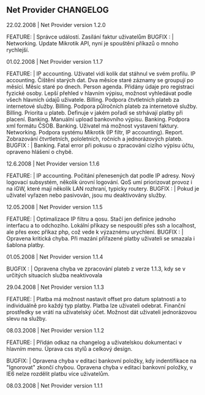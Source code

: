 Net Provider CHANGELOG
----------------------

22.02.2008 | Net Provider version 1.2.0

FEATURE:   | Správce událostí. Zasílání faktur uživatelům
BUGFIX :   | Networking. Update Mikrotik API, nyní je spouštění příkazů o mnoho rychlejší.



01.02.2008 | Net Provider version 1.1.7

FEATURE:   | IP accounting. Uživatel vidí kolik dat stáhnul ve svém profilu.
             IP accounting. Čištění starých dat. Dva měsíce staré záznamy se groupují po měsící. Měsíc staré po dnech.
             Person agenda. Přidány údaje pro registraci fyzické osoby. Lepší přehled v hlavním výpisu, možnost vyhledávat podle všech hlavních údajů uživatele.
             Billing. Podpora čtvtletních plateb za internetové služby.
             Billing. Podpora půlročních plateb za internetové služby.
             Billing. Priorita u plateb. Definuje v jakém pořadí se strhávají platby při placení.
             Banking. Manuální upload bankovního výpisu.
             Banking. Podpora xml formátu ČSOB.
             Banking. Uživatel má možnost vystavení faktury.
             Networking. Podpora systému Mikrotik (IP filtr, IP accounting).
             Report. Zobrazování čtvrtletních, pololetních, ročních a jednorázových plateb.
BUGFIX :   | Banking. Fatal error při pokusu o zpracování cizího výpisu účtu, opraveno hlášení o chybě.



12.6.2008 | Net Provider version 1.1.6

FEATURE:   | IP accounting. Počitání přenesených dat podle IP adresy.
             Nový logovací subsystém, několik úrovní logování.
             QoS umí priorizovat provoz i na iGW, které mají několik LAN rozhraní, typicky routery.
BUGFIX :   | Pokud je uživatel vyřazen nebo pasivován, jsou mu deaktivovány služby.



12.05.2008 | Net Provider version 1.1.5

FEATURE:   | Optimalizace IP filtru a qosu. Stačí jen definice jednoho interfacu a to odchozího.
             Lokální příkazy se nespouští přes ssh a localhost, ale přes exec příkaz php, což vede k výzaznému urychlení.
BUGFIX :   | Opravena kritická chyba. Při mazání přiřazené platby uživateli se smazala i šablona platby.



01.05.2008 | Net Provider version 1.1.4

BUGFIX :   | Opravena chyba ve zpracování plateb z verze 1.1.3, kdy se v určitých situacích služba neaktivovala



29.04.2008 | Net Provider version 1.1.3

FEATURE:   | Platba má možnost nastavit offset pro datum splatnosti a to individuálně pro každý typ platby.
                Platba lze uživateli odebrat. Finanční prostředky se vrátí na uživatelský účet.
                Možnost dát uživateli jednorázovou slevu na služby.



08.03.2008 | Net Provider version 1.1.2

FEATURE:   | Přidán odkaz na changelog a uživatelskou dokumentaci v hlavním menu.
                Úprava css stylů a celkový design.

BUGFIX:    | Opravena chyba v editaci bankovní položky, kdy indentifikace na "Ignorovat" zkončí chybou.
                Opravena chyba v editaci bankovní položky, v IE6 nelze rozdělit platbu více uživatelům.



08.03.2008 | Net Provider version 1.1.1